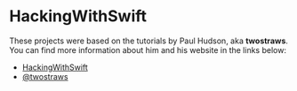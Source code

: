# HackingWithSwift
These projects were based on the tutorials by Paul Hudson, aka __twostraws__. You can find more information about him and his website in the links below:
* [HackingWithSwift](http://www.hackingwithswift.com)
* [@twostraws](https://twitter.com/twostraws)


